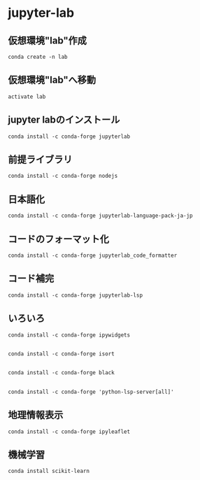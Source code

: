 # jupyter-lab
## 仮想環境"lab"作成
`conda create -n lab`
## 仮想環境"lab"へ移動
`activate lab`
## jupyter labのインストール
`conda install -c conda-forge jupyterlab`
## 前提ライブラリ
`conda install -c conda-forge nodejs`
## 日本語化
`conda install -c conda-forge jupyterlab-language-pack-ja-jp`
## コードのフォーマット化
`conda install -c conda-forge jupyterlab_code_formatter`
## コード補完
`conda install -c conda-forge jupyterlab-lsp`
## いろいろ
`conda install -c conda-forge ipywidgets`
## 
`conda install -c conda-forge isort`
## 
`conda install -c conda-forge black`
## 
`conda install -c conda-forge 'python-lsp-server[all]'`
## 地理情報表示
`conda install -c conda-forge ipyleaflet`
## 機械学習
`conda install scikit-learn`

